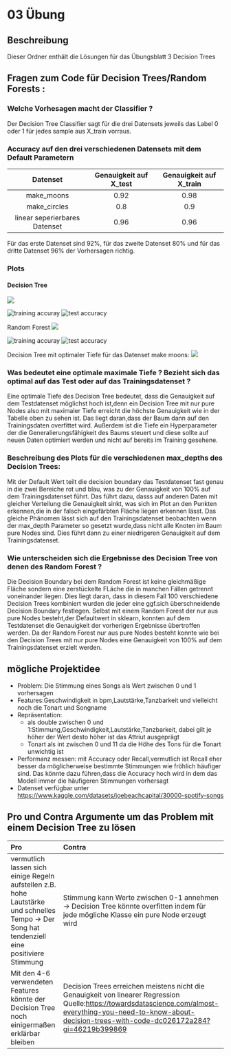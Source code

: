 # 03 Übung 
## Beschreibung
Dieser Ordner enthält die Lösungen für das Übungsblatt 3 Decision Trees

## Fragen zum Code für Decision Trees/Random Forests : 
### Welche Vorhesagen macht der Classifier ?
  Der Decision Tree Classifier sagt für die drei Datensets jeweils das Label 0 oder 1 für jedes sample aus X_train vorraus.

### Accuracy auf den drei verschiedenen Datensets mit dem Default Parametern 

|Datenset                         |Genauigkeit auf X_test   |Genauigkeit auf X_train|
|:---------------------------------:|:----------------------:|:--------------------:| 
| make_moons                      | 0.92               | 0.98 
| make_circles                  | 0.8                 | 0.9 
| linear seperierbares Datenset | 0.96               | 0.96              |

Für das erste Datenset sind 92%, für das zweite Datenset 80% und für das dritte Datenset 96% der Vorhersagen richtig.


### Plots
#### Decision Tree

![](decision_tree_overview.png)


![training accuray](decision_tree_train_accuracy.png)
![test accuracy](decision_tree_test_accuracy.png)

Random Forest
![](random_forest_overview.png)

![training accuray](random_forest_train_accuracy.png)
![test accuracy](random_forest_test_accuracy.png)

Decision Tree mit optimaler Tiefe für das Datenset make moons:
![](plotted_decision_tree.png)

### Was bedeutet eine optimale maximale Tiefe ? Bezieht sich das optimal auf das Test oder auf das Trainingsdatenset ? 
Eine optimale Tiefe des Decision Tree bedeutet, dass die Genauigkeit auf dem Testdatenset möglichst hoch ist,denn ein
Decision Tree mit nur pure Nodes also mit maximaler Tiefe erreicht die höchste Genauigkeit wie in der Tabelle oben zu sehen ist.
Das liegt daran,dass der Baum dann auf den Trainingsdaten overfittet wird. Außerdem ist die Tiefe ein Hyperparameter der die
Generalierungsfähigkeit des Baums steuert und diese sollte auf neuen Daten optimiert werden und nicht auf bereits im Training
gesehene.


### Beschreibung des Plots für die verschiedenen max_depths des Decision Trees:
Mit der Default Wert teilt die decision boundary das Testdatenset fast genau in die zwei Bereiche rot und blau, was zu der Genauigkeit von 100% auf dem Trainingsdatenset führt.
Das führt dazu, dasss auf anderen Daten mit gleicher Verteilung die Genauigkeit sinkt,
was sich  im Plot an den Punkten erkennen,die in der falsch eingefärbten Fläche liegen
erkennen lässt. Das gleiche Phänomen lässt sich auf den  Trainingsdatenset beobachten
wenn der max_depth Parameter so gesetzt wurde,dass nicht alle Knoten im Baum pure Nodes sind. Dies führt dann zu einer niedrigeren Genauigkeit auf dem Trainingsdatenset.

### Wie unterscheiden sich die Ergebnisse des Decision Tree von denen des Random Forest ? 
Die Decision Boundary bei dem Random Forest ist keine gleichmäßige Fläche sondern eine zerstückelte FLäche die in manchen Fällen getrennt voneinander liegen. Dies liegt daran,
dass in diesem Fall 100 verschiedene Decision Trees kombiniert wurden die jeder eine ggf.sich überschneidende Decision Boundary festlegen. Selbst mit einem Random Forest der nur aus pure Nodes besteht,der Defaultwert in sklearn, konnten auf dem Testdatenset die Genauigkeit der vorherigen Ergebnisse übertroffen werden. Da der Random Forest  nur aus pure Nodes besteht konnte wie bei den Decision Trees mit nur pure Nodes eine Genauigkeit von 100% auf dem Trainingsdatenset erzielt werden.


## mögliche Projektidee
- Problem: Die Stimmung eines Songs als Wert zwischen 0 und 1 vorhersagen 
- Features:Geschwindigkeit in bpm,Lautstärke,Tanzbarkeit und vielleicht noch die Tonart und Songname 
- Repräsentation: 
  - als double zwischen 0 und 1:Stimmung,Geschwindigkeit,Lautstärke,Tanzbarkeit, dabei gilt je höher der Wert desto höher ist das Attriut ausgeprägt 
  - Tonart als int zwischen 0 und 11 da die Höhe des Tons für die Tonart unwichtig ist  
- Performanz messen: mit Accuracy oder Recall,vermutlich ist Recall eher besser da 
  möglicherweise bestimmte Stimmungen wie fröhlich häufiger sind. Das könnte dazu 
  führen,dass die Accuracy hoch wird in dem das Modell immer die häufigeren Stimmungen vorhersagt
- Datenset verfügbar unter https://www.kaggle.com/datasets/joebeachcapital/30000-spotify-songs


## Pro und Contra Argumente um das Problem mit einem Decision Tree zu lösen 
| Pro |Contra
|:----|:-----| 
| vermutlich lassen sich einige Regeln aufstellen z.B. hohe Lautstärke und schnelles Tempo -> Der Song hat tendenziell eine positiviere Stimmung  | Stimmung kann Werte zwischen 0-1 annehmen -> Decision Tree könnte overfitten indem für jede mögliche Klasse ein pure Node erzeugt wird 
|Mit den 4-6 verwendeten  Features könnte der Decision Tree noch einigermaßen erklärbar bleiben|Decision Trees erreichen meistens nicht die Genauigkeit von linearer Regression Quelle:https://towardsdatascience.com/almost-everything-you-need-to-know-about-decision-trees-with-code-dc026172a284?gi=46219b399869|











